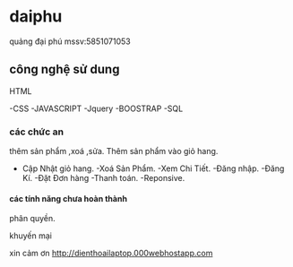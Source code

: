 # daiphu
quảng đại phú
mssv:5851071053
##  công nghệ sử dung
HTML

-CSS
-JAVASCRIPT
-Jquery
-BOOSTRAP
-SQL
###  các chức an
thêm  sản phẩm ,xoá ,sửa.
Thêm sản phẩm vào giỏ hang.
- Cập Nhật giỏ hang.
-Xoá Sản Phẩm.
-Xem Chi Tiết.
-Đăng nhập.
-Đăng Kí.
-Đặt Đơn hàng
-Thanh toán.
-Reponsive.
####  các tính năng chưa hoàn thành
phân quyền.

khuyến mại

xin cảm ơn
http://dienthoailaptop.000webhostapp.com
